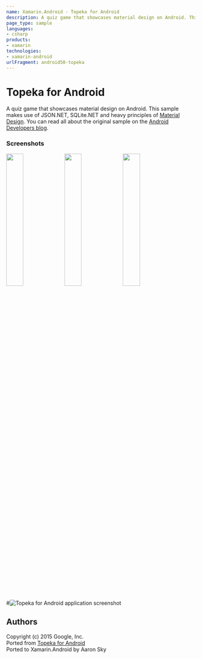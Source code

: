```yaml
---
name: Xamarin.Android - Topeka for Android
description: A quiz game that showcases material design on Android. This sample makes use of JSON.NET, SQLite.NET and heavy principles of Material Design. You...
page_type: sample
languages:
- csharp
products:
- xamarin
technologies:
- xamarin-android
urlFragment: android50-topeka
---
```

# Topeka for Android

A quiz game that showcases material design on Android. This sample makes use of JSON.NET, SQLite.NET and heavy principles of [Material Design](https://www.google.com/design/spec/material-design/introduction.html). You can read all about the original sample on the [Android Developers blog](http://android-developers.blogspot.co.uk/2015/06/more-material-design-with-topeka-for_16.html).

### Screenshots

<img src="Screenshots/Screenshot1.png" width="30%" /> 
<img src="Screenshots/Screenshot2.png" width="30%" /> 
<img src="Screenshots/Screenshot3.png" width="30%" /> 

#![Topeka for Android application screenshot](Screenshots/Screenshot1.png "Topeka for Android application screenshot")

## Authors

Copyright (c) 2015 Google, Inc.  
Ported from [Topeka for Android](https://github.com/googlesamples/android-topeka)  
Ported to Xamarin.Android by Aaron Sky  
